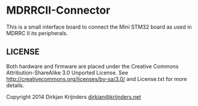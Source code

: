 MDRRCII-Connector
=================

This is a small interface board to connect the Mini STM32 board as used in MDRRC II its peripherals.


LICENSE
-------

Both hardware and firmware are placed under the Creative Commons Attribution-ShareAlike 3.0 Unported License. See <http://creativecommons.org/licenses/by-sa/3.0/> and License.txt for more details.

Copyright 2014
Dirkjan Krijnders
<dirkjan@krijnders.net>
